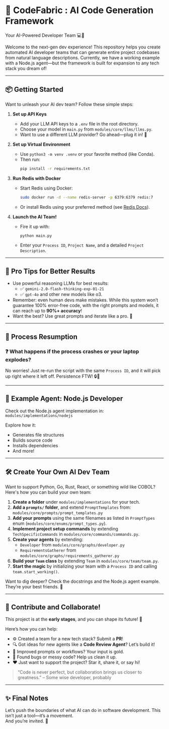 # 🚀 CodeFabric : AI Code Generation Framework  
Your AI-Powered Developer Team 💻🧠

Welcome to the next-gen dev experience! This repository helps you create automated AI developer teams that can generate entire project codebases from natural language descriptions. Currently, we have a working example with a Node.js agent—but the framework is built for expansion to any tech stack you dream of!

---

## 📦 Getting Started

Want to unleash your AI dev team? Follow these simple steps:

1. **Set up API Keys**  
   - Add your LLM API keys to a `.env` file in the root directory.  
   - Choose your model in `main.py` from `modules/core/llms/llms.py`.  
   - Want to use a different LLM provider? Go ahead—plug it in! 🧩

2. **Set up Virtual Environment**  
   - Use `python3 -m venv .venv` or your favorite method (like Conda).  
   - Then run:  
     ```bash
     pip install -r requirements.txt
     ```

3. **Run Redis with Docker**  
   - Start Redis using Docker:  
     ```bash
     sudo docker run -d --name redis-server -p 6379:6379 redis:7
     ```  
   - Or install Redis using your preferred method (see [Redis Docs](https://redis.io)).

4. **Launch the AI Team!**  
   - Fire it up with:  
     ```bash
     python main.py
     ```  
   - Enter your `Process ID`, `Project Name`, and a detailed `Project Description`.

---

## 🧠 Pro Tips for Better Results

- Use powerful reasoning LLMs for best results:
  - ✅ `gemini-2.0-flash-thinking-exp-01-21`
  - ✅ `gpt-4o` and other new models like o3.
- Remember: even human devs make mistakes. While this system won’t guarantee 100% error-free code, with the right prompts and models, it can reach up to **90%+ accuracy**!  
- Want the best? Use great prompts and iterate like a pro. 🔁

---

## 🔁 Process Resumption

### ❓ What happens if the process crashes or your laptop explodes?

No worries! Just re-run the script with the same `Process ID`, and it will pick up right where it left off. Persistence FTW! 🔒💪

---

## 📂 Example Agent: Node.js Developer

Check out the Node.js agent implementation in:  
`modules/implementations/nodejs`

Explore how it:
- Generates file structures
- Builds source code
- Installs dependencies
- And more!

---

## 🛠️ Create Your Own AI Dev Team

Want to support Python, Go, Rust, React, or something wild like COBOL? Here's how you can build your own team:

1. **Create a folder** under `modules/implementations` for your tech.
2. **Add a `prompts/` folder**, and extend `PromptTemplates` from:  
   `modules/core/prompts/prompt_templates.py`
3. **Add your prompts** using the same filenames as listed in `PromptTypes` enum (`modules/core/enums/prompt_types.py`).
4. **Implement project setup commands** by extending `TechSpecificCommands` in `modules/core/commands/commands.py`.
5. **Create your agents** by extending:
   - `Developer` from `modules/core/graphs/developer.py`
   - `RequirementsGatherer` from `modules/core/graphs/requirements_gatherer.py`
6. **Build your `Team` class** by extending `Team` in `modules/core/team/team.py`.
7. **Start the magic** by initializing your team with a `Process ID` and calling `team.start_working()`.

Want to dig deeper? Check the docstrings and the Node.js agent example. They’re your best friends. 📘

---

## 🤝 Contribute and Collaborate!

This project is at the **early stages**, and you can shape its future! 🌱

Here’s how you can help:

- ⚙️ Created a team for a new tech stack? Submit a **PR**!
- 🔍 Got ideas for new agents like a **Code Review Agent**? Let’s build it!
- 🧠 Improved prompts or workflows? Your input is gold.
- 🧼 Found bugs or messy code? Help us clean it up.
- ❤️ Just want to support the project? Star it, share it, or say hi!

> “Code is never perfect, but collaboration brings us closer to greatness.” – Some wise developer, probably

---

## ✨ Final Notes

Let’s push the boundaries of what AI can do in software development. This isn’t just a tool—it’s a movement.  
And you’re invited. 🎉
